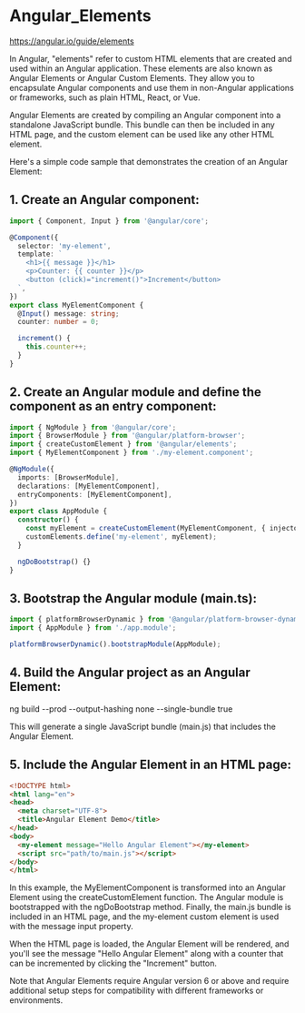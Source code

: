 # Angular_Elements

https://angular.io/guide/elements

In Angular, "elements" refer to custom HTML elements that are created and used within an Angular application. These elements are also known as Angular Elements or Angular Custom Elements. They allow you to encapsulate Angular components and use them in non-Angular applications or frameworks, such as plain HTML, React, or Vue.

Angular Elements are created by compiling an Angular component into a standalone JavaScript bundle. This bundle can then be included in any HTML page, and the custom element can be used like any other HTML element.

Here's a simple code sample that demonstrates the creation of an Angular Element:

## 1. Create an Angular component:

```typescript
import { Component, Input } from '@angular/core';

@Component({
  selector: 'my-element',
  template: `
    <h1>{{ message }}</h1>
    <p>Counter: {{ counter }}</p>
    <button (click)="increment()">Increment</button>
  `,
})
export class MyElementComponent {
  @Input() message: string;
  counter: number = 0;

  increment() {
    this.counter++;
  }
}
```

## 2. Create an Angular module and define the component as an entry component:

```typescript
import { NgModule } from '@angular/core';
import { BrowserModule } from '@angular/platform-browser';
import { createCustomElement } from '@angular/elements';
import { MyElementComponent } from './my-element.component';

@NgModule({
  imports: [BrowserModule],
  declarations: [MyElementComponent],
  entryComponents: [MyElementComponent],
})
export class AppModule {
  constructor() {
    const myElement = createCustomElement(MyElementComponent, { injector: this.injector });
    customElements.define('my-element', myElement);
  }

  ngDoBootstrap() {}
}
```

## 3. Bootstrap the Angular module (main.ts):

```typescript
import { platformBrowserDynamic } from '@angular/platform-browser-dynamic';
import { AppModule } from './app.module';

platformBrowserDynamic().bootstrapModule(AppModule);
```

## 4. Build the Angular project as an Angular Element:

ng build --prod --output-hashing none --single-bundle true

This will generate a single JavaScript bundle (main.js) that includes the Angular Element.

## 5. Include the Angular Element in an HTML page:

```html
<!DOCTYPE html>
<html lang="en">
<head>
  <meta charset="UTF-8">
  <title>Angular Element Demo</title>
</head>
<body>
  <my-element message="Hello Angular Element"></my-element>
  <script src="path/to/main.js"></script>
</body>
</html>
```

In this example, the MyElementComponent is transformed into an Angular Element using the createCustomElement function. The Angular module is bootstrapped with the ngDoBootstrap method. Finally, the main.js bundle is included in an HTML page, and the my-element custom element is used with the message input property.

When the HTML page is loaded, the Angular Element will be rendered, and you'll see the message "Hello Angular Element" along with a counter that can be incremented by clicking the "Increment" button.

Note that Angular Elements require Angular version 6 or above and require additional setup steps for compatibility with different frameworks or environments.


